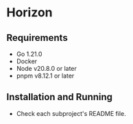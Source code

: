 # Horizon

## Requirements

- Go 1.21.0
- Docker
- Node v20.8.0 or later
- pnpm v8.12.1 or later

## Installation and Running

- Check each subproject's README file.
